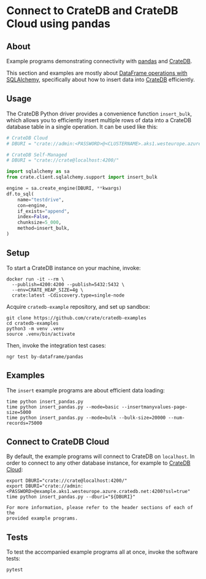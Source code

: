 # Connect to CrateDB and CrateDB Cloud using pandas


## About
Example programs demonstrating connectivity with [pandas] and [CrateDB].

This section and examples are mostly about [DataFrame operations with SQLAlchemy],
specifically about how to insert data into [CrateDB] efficiently.


## Usage

The CrateDB Python driver provides a convenience function `insert_bulk`,
which allows you to efficiently insert multiple rows of data into a CrateDB
database table in a single operation. It can be used like this:

```python
# CrateDB Cloud
# DBURI = "crate://admin:<PASSWORD>@<CLUSTERNAME>.aks1.westeurope.azure.cratedb.net:4200?ssl=true"

# CrateDB Self-Managed
# DBURI = "crate://crate@localhost:4200/"

import sqlalchemy as sa
from crate.client.sqlalchemy.support import insert_bulk

engine = sa.create_engine(DBURI, **kwargs)
df.to_sql(
    name="testdrive",
    con=engine,
    if_exists="append",
    index=False,
    chunksize=5_000,
    method=insert_bulk,
)
```


## Setup

To start a CrateDB instance on your machine, invoke:
```shell
docker run -it --rm \
  --publish=4200:4200 --publish=5432:5432 \
  --env=CRATE_HEAP_SIZE=4g \
  crate:latest -Cdiscovery.type=single-node
```

Acquire `cratedb-example` repository, and set up sandbox:
```shell
git clone https://github.com/crate/cratedb-examples
cd cratedb-examples
python3 -m venv .venv
source .venv/bin/activate
```

Then, invoke the integration test cases:
```shell
ngr test by-dataframe/pandas
```


## Examples
The `insert` example programs are about efficient data loading:
```shell
time python insert_pandas.py
time python insert_pandas.py --mode=basic --insertmanyvalues-page-size=5000
time python insert_pandas.py --mode=bulk --bulk-size=20000 --num-records=75000
```


## Connect to CrateDB Cloud

By default, the example programs will connect to CrateDB on `localhost`.
In order to connect to any other database instance, for example to [CrateDB
Cloud]:

```shell
export DBURI="crate://crate@localhost:4200/"
export DBURI="crate://admin:<PASSWORD>@example.aks1.westeurope.azure.cratedb.net:4200?ssl=true"
time python insert_pandas.py --dburi="${DBURI}"
```

```{tip}
For more information, please refer to the header sections of each of the
provided example programs.
```


## Tests

To test the accompanied example programs all at once, invoke the software tests:
```shell
pytest
```


[CrateDB]: https://github.com/crate/crate
[CrateDB Cloud]: https://console.cratedb.cloud/
[DataFrame operations with SQLAlchemy]: https://cratedb.com/docs/python/en/latest/by-example/sqlalchemy/dataframe.html
[pandas]: https://pandas.pydata.org/
